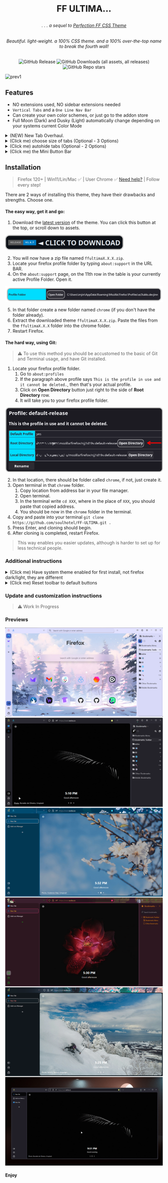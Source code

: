# <p align="center"> FF ULTIMA... </p>

###### <p align="center">. . . a sequel to [Perfection FF CSS Theme](https://github.com/soulhotel/Perfection-Firefox-CSS-Theme) </p>

###### <p align="center">Beautiful. light-weight. a 100% CSS theme. and a 100% over-the-top name to break the fourth wall!</p>

<div align="center">

![GitHub Release](https://img.shields.io/github/v/release/soulhotel/FF-CSS-ULTIMA?style=for-the-badge) ![GitHub Downloads (all assets, all releases)](https://img.shields.io/github/downloads/soulhotel/ff-ultima/total?style=for-the-badge&color=blue) ![GitHub Repo stars](https://img.shields.io/github/stars/soulhotel/FF-CSS-ULTIMA?style=for-the-badge)

</div>

![prev1](help/preview/prev1.gif)

## Features

- NO extensions used, NO sidebar extensions needed
- `Vertical Tabs` and a `One Line Nav Bar`
- Can create your own color schemes, or just go to the addon store
- Full Moon (Dark) and Dusky (Light) automatically change depending on your systems current Color Mode

<details>
<summary>(NEW) New Tab Overhaul.</summary>

##### [Beautiful-newtab-Firefox](https://github.com/hachikoharuno/Beautiful-newtab-Firefox) is implemented into the theme. So MAJOR Thank You to @hachikoharuno (check out their theme!)

###### For full compatibility: go to `about:config` -> search for `svg.context-properties.content.enabled` -> set it to `true`

![newtab](help/preview/newtab.gif)

</details>

<details>
<summary>(Click me) choose size of tabs (Optional - 3 Options)</summary>

###### Picture only shows two, but there are three options.

![prevsize](help/preview/prevsize.jpg)

</details>
<details>
<summary>(Click me) autohide tabs (Optional - 2 Options)</summary>

###### Move content to the side, or tabs overlay content.

![prevautohide](help/preview/prevautohide.gif)

</details>
<details>
<summary>(Click me) the Mini Button Bar</summary>

###### pin/unpin up to 15 buttons, drag and drop functional, easily disable by dragging all buttons out. works with the following buttons:

![prevautohide](help/preview/prevminibar.png)

</details>

## Installation

> Firefox 120+ | Win11/Lin/Mac ✅ | User Chrome ✅ [Need help?](https://gist.github.com/soulhotel/80c1ac8d41e45b910158a26d31d48c13) | Follow every step!

There are 2 ways of installing this theme, they have their drawbacks and strengths. Choose one.

#### The easy way, get it and go:

1. Download the [latest version](https://github.com/soulhotel/FF-CSS-ULTIMA/releases/latest) of the theme. You can click this button at the top, or scroll down to assets.

![Button to download latest version](help/preview/release_button.png)

2. You will now have a zip file named `ffultimaX.X.X.zip`.
3. Locate your firefox profile folder by typing `about:support` in the URL BAR.
4. On the `about:support` page, on the 11th row in the table is your currently active Profile Folder. Open it.

![alt text](help/preview/about_support.png)

5. In that folder create a new folder named `chrome` (if you don't have the folder already).
6. Extract the downloaded theme `ffultimaX.X.X.zip`. Paste the files from the `ffultimaX.X.X` folder into the chrome folder.
7. Restart Firefox.

#### The hard way, using Git:

> :warning: To use this method you should be accustomed to the basic of Git and Terminal usage, and have Git installed.

1. Locate your firefox profile folder.
   1. Go to `about:profiles`
   2. If the paragraph above profile says `This is the profile in use and it cannot be deleted.`, then that's your actual profile.
   3. Click on **Open Directory** button just right to the side of **Root Directory** row.
   4. It will take you to your firefox profile folder.

![alt text](help/preview/profilelocation.png)

2. In that location, there should be folder called `chrome`, if not, just create it.
3. Open terminal in that `chrome` folder.
   1. Copy location from address bar in your file manager.
   2. Open terminal.
   3. In the terminal write `cd XXX`, where in the place of `XXX`, you should paste that copied address.
   4. You should be now in the `chrome` folder in the terminal.
4. Copy and paste into your terminal `git clone https://github.com/soulhotel/FF-ULTIMA.git .`
5. Press Enter, and cloning should begin.
6. After cloning is completed, restart Firefox.

> This way enables you easier updates, although is harder to set up for less technical people.

### Additional instructions

<details>
<summary>(Click me) Have system theme enabled for first install, not firefox dark/light, they are different</summary>
  
![install1](help/preview/install1.jpg) ![install2](help/preview/install2.jpg)
</details>
<details>
<summary>(Click me) Reset toolbar to default buttons</summary>
  
![install1](help/preview/install3.png)
</details>

### Update and customization instructions

> :warning: Work In Progress

### Previews

![install1](help/preview/prev2.png)
![install1](help/preview/prev3.gif)
![install1](help/preview/prev4.gif)
![install1](help/preview/prev5.gif)
![install1](help/preview/prev6.png)
![install1](help/preview/prev7.gif)

#### Enjoy
